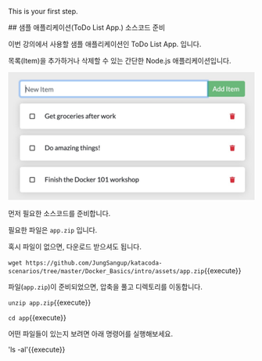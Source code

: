 This is your first step.

## 샘플 애플리케이션(ToDo List App.) 소스코드 준비

이번 강의에서 사용할 샘플 애플리케이션인 ToDo List App. 입니다.

목록(Item)을 추가하거나 삭제할 수 있는 간단한 Node.js 애플리케이션입니다.



<img src=".\assets\todo-list-sample.jpg" alt="ToDo List App." style="zoom:50%;" />



먼저 필요한 소스코드를 준비합니다.

필요한 파일은 `app.zip` 입니다.


혹시 파일이 없으면, 다운로드 받으셔도 됩니다.

`wget https://github.com/JungSangup/katacoda-scenarios/tree/master/Docker_Basics/intro/assets/app.zip`{{execute}}


파일(`app.zip`)이 준비되었으면, 압축을 풀고 디렉토리를 이동합니다.

`unzip app.zip`{{execute}}


`cd app`{{execute}}


어떤 파일들이 있는지 보려면 아래 명령어를 실행해보세요.

'ls -al'{{execute}}
